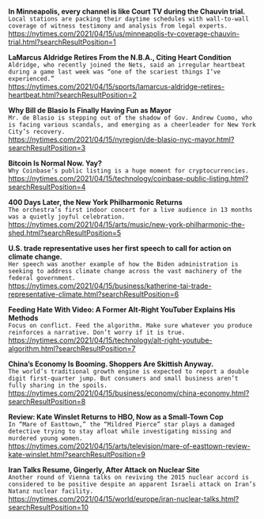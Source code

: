 **In Minneapolis, every channel is like Court TV during the Chauvin trial.**\
`Local stations are packing their daytime schedules with wall-to-wall coverage of witness testimony and analysis from legal experts.`\
https://nytimes.com/2021/04/15/us/minneapolis-tv-coverage-chauvin-trial.html?searchResultPosition=1

**LaMarcus Aldridge Retires From the N.B.A., Citing Heart Condition**\
`Aldridge, who recently joined the Nets, said an irregular heartbeat during a game last week was “one of the scariest things I’ve experienced.”`\
https://nytimes.com/2021/04/15/sports/lamarcus-aldridge-retires-heartbeat.html?searchResultPosition=2

**Why Bill de Blasio Is Finally Having Fun as Mayor**\
`Mr. de Blasio is stepping out of the shadow of Gov. Andrew Cuomo, who is facing various scandals, and emerging as a cheerleader for New York City’s recovery.`\
https://nytimes.com/2021/04/15/nyregion/de-blasio-nyc-mayor.html?searchResultPosition=3

**Bitcoin Is Normal Now. Yay?**\
`Why Coinbase’s public listing is a huge moment for cryptocurrencies.`\
https://nytimes.com/2021/04/15/technology/coinbase-public-listing.html?searchResultPosition=4

**400 Days Later, the New York Philharmonic Returns**\
`The orchestra’s first indoor concert for a live audience in 13 months was a quietly joyful celebration.`\
https://nytimes.com/2021/04/15/arts/music/new-york-philharmonic-the-shed.html?searchResultPosition=5

**U.S. trade representative uses her first speech to call for action on climate change.**\
`Her speech was another example of how the Biden administration is seeking to address climate change across the vast machinery of the federal government.`\
https://nytimes.com/2021/04/15/business/katherine-tai-trade-representative-climate.html?searchResultPosition=6

**Feeding Hate With Video: A Former Alt-Right YouTuber Explains His Methods**\
`Focus on conflict. Feed the algorithm. Make sure whatever you produce reinforces a narrative. Don’t worry if it is true.`\
https://nytimes.com/2021/04/15/technology/alt-right-youtube-algorithm.html?searchResultPosition=7

**China’s Economy Is Booming. Shoppers Are Skittish Anyway.**\
`The world’s traditional growth engine is expected to report a double digit first-quarter jump. But consumers and small business aren’t fully sharing in the spoils.`\
https://nytimes.com/2021/04/15/business/economy/china-economy.html?searchResultPosition=8

**Review: Kate Winslet Returns to HBO, Now as a Small-Town Cop**\
`In “Mare of Easttown,” the “Mildred Pierce” star plays a damaged detective trying to stay afloat while investigating missing and murdered young women.`\
https://nytimes.com/2021/04/15/arts/television/mare-of-easttown-review-kate-winslet.html?searchResultPosition=9

**Iran Talks Resume, Gingerly, After Attack on Nuclear Site**\
`Another round of Vienna talks on reviving the 2015 nuclear accord is considered to be positive despite an apparent Israeli attack on Iran’s Natanz nuclear facility.`\
https://nytimes.com/2021/04/15/world/europe/iran-nuclear-talks.html?searchResultPosition=10


